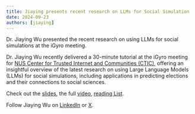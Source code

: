 ```yaml
---
title: Jiaying presents recent research on LLMs for Social Simulation
date: 2024-09-23
authors: [jiaying]
---
```


Dr. Jiaying Wu presented the recent research on using LLMs for social simulations at the iGyro meeting.

<!--more-->
Dr. Jiaying Wu recently delivered a 30-minute tutorial at the iGyro meeting for [NUS Center for Trusted Internet and Communities (CTIC)](https://ctic.nus.edu.sg), offering an insightful overview of the latest research on using Large Language Models (LLMs) for social simulations, including applications in predicting elections and their connections to social sciences. 

Check out the [slides](https://speakerdeck.com/wingnus/igyro-llm-social-simulation-jiaying-240925-v4-1 ), the full [video](https://www.youtube.com/watch?v=ky3qpjAbNyA), [reading List](https://docs.google.com/document/d/1fULFSrK4Rv1IZhC68Aw3e7Gt8d6WV72cNrny1t9H3NU/edit#heading=h.ol0v3z2a2if6).

Follow Jiaying Wu on [LinkedIn](https://www.linkedin.com/in/jiayingwu19/)
or [X](https://x.com/_JiayingWu_).